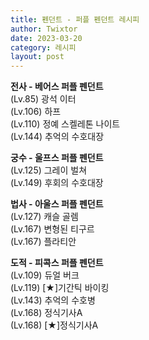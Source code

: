 ```yaml
---
title: 펜던트 - 퍼플 펜던트 레시피
author: Twixtor
date: 2023-03-20
category: 레시피
layout: post
---
```


<b>전사 - 베어스 퍼플 펜던트</b>  
(Lv.85) 광석 이터  
(Lv.106) 하프  
(Lv.110) 정예 스켈레톤 나이트  
(Lv.144) 추억의 수호대장  

<b>궁수 - 울프스 퍼플 펜던트</b>  
(Lv.125) 그레이 벌쳐  
(Lv.149) 후회의 수호대장  

<b>법사 - 아울스 퍼플 펜던트</b>  
(Lv.127) 캐슬 골렘  
(Lv.167) 변형된 티구르  
(Lv.167) 플라티안  

<b>도적 - 피콕스 퍼플 펜던트 </b>  
(Lv.109) 듀얼 버크  
(Lv.119) [★]기간틱 바이킹  
(Lv.143) 추억의 수호병  
(Lv.168) 정식기사A  
(Lv.168) [★]정식기사A   